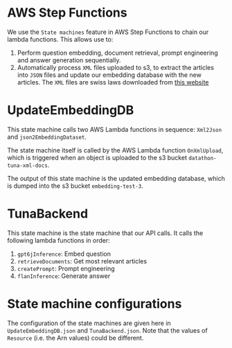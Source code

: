 # AWS Step Functions

We use the `State machines` feature in AWS Step Functions to chain our lambda functions.
This allows use to:
1. Perform question embedding, document retrieval, prompt engineering and answer generation sequentially.
2. Automatically process `XML` files uploaded to s3, to extract the articles into `JSON` files and update our embedding database with the new articles. The `XML` files are swiss laws downloaded from [this website](https://www.fedlex.admin.ch/en/cc/internal-law/1)

# UpdateEmbeddingDB

This state machine calls two AWS Lambda functions in sequence: `Xml2Json` and `json2EmbeddingDataset`.

The state machine itself is called by the AWS Lambda function `OnXmlUpload`, which is triggered when an object is uploaded to the s3 bucket `datathon-tuna-xml-docs`.

The output of this state machine is the updated embedding database, which is dumped into the s3 bucket `embedding-test-3`.

# TunaBackend

This state machine is the state machine that our API calls.
It calls the following lambda functions in order:
1. `gpt6jInference`: Embed question
2. `retrieveDocuments`: Get most relevant articles
3. `createPrompt`: Prompt engineering
4. `flanInference`: Generate answer

# State machine configurations

The configuration of the state machines are given here in `UpdateEmbeddingDB.json` and `TunaBackend.json`.
Note that the values of `Resource` (i.e. the Arn values) could be different.